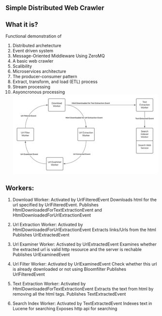 ## Simple Distributed Web Crawler

## What it is?

Functional demonstration of 
1. Distributed archetecture
2. Event driven system
4. Message-Oriented Middleware Using ZeroMQ
5. A basic web crawler
6. Scalibility
7. Microservices architecture 
8. The producer-consumer pattern
9. Extract, transform, and load (ETL) process
10. Stream processing
11. Asyoncronous processing
![Process diagram](DWC.png?raw=true)
## Workers:
1. Download Worker: 
                    Activated by UrlFilteredEvent
                    Downloads html for the url specified by UrlFilteredEvent.
                    Publishes HtmlDownloadedForTextExtractionEvent and HtmlDownloadedForUrlExtractionEvent
                    
2. Url Extraction Worker: 
                   Activated by HtmlDownloadedForUrlExtractionEvent
                   Extracts links/Urls from the html
                   Publishes UrlExtractedEvent

3. Url Examiner Worker:
                   Activated by UrlExtractedEvent
                   Examines whether the extracted url is valid http resource and the server is rechable
                   Publishes UrlExaminedEvent

4. Url Filter Worker:
                   Activated by UrlExaminedEvent
                   Check whether this url is already downloaded or not using Bloomfilter
                   Publishes UrlFilteredEvent

5. Text Extraction Worker:
                   Activated by HtmlDownloadedForTextExtractionEvent
                   Extracts the text from html by removing all the html tags.
                   Publishes TextExtractedEvent

6. Search Index Worker:
                   Activated by TextExtractedEvent
                   Indexes text in Lucene for searching
                   Exposes http api for searching
                   
